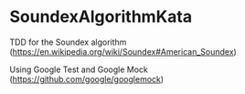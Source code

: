 # SoundexAlgorithmKata
TDD for the Soundex algorithm (https://en.wikipedia.org/wiki/Soundex#American_Soundex)

Using Google Test and Google Mock (https://github.com/google/googlemock)
